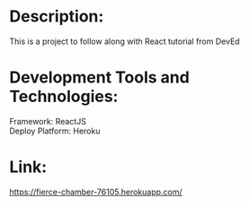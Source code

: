 # Description:
This is a project to follow along with React tutorial from DevEd 

# Development Tools and Technologies: 
Framework: ReactJS <br>
Deploy Platform: Heroku 

# Link:
 https://fierce-chamber-76105.herokuapp.com/

